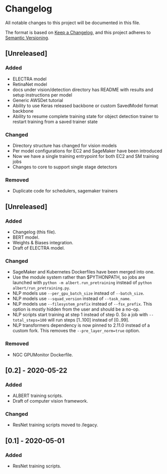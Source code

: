 # Changelog
All notable changes to this project will be documented in this file.

The format is based on [Keep a Changelog](https://keepachangelog.com/en/1.0.0/),
and this project adheres to [Semantic Versioning](https://semver.org/spec/v2.0.0.html).

## [Unreleased]
### Added
- ELECTRA model
- RetinaNet model
- docs under vision/detection directory has README with results and setup instructions per model
- Generic AWSDet tutorial
- Ability to use Keras released backbone or custom SavedModel format backbone
- Ability to resume complete training state for object detection trainer to restart training from a saved trainer state

### Changed
- Directory structure has changed for vision models
- Per model configurations for EC2 and SageMaker have been introduced
- Now we have a single training entrypoint for both EC2 and SM training jobs
- Changes to core to support single stage detectors

### Removed
- Duplicate code for schedulers, sagemaker trainers


## [Unreleased]
### Added
- Changelog (this file).
- BERT model.
- Weights & Biases integration.
- Draft of ELECTRA model.

### Changed
- SageMaker and Kubernetes Dockerfiles have been merged into one.
- Use the module system rather than $PYTHONPATH, so jobs are launched with `python -m albert.run_pretraining` instead of `python albert/run_pretraining.py`.
- NLP models use `--per_gpu_batch_size` instead of `--batch_size`.
- NLP models use `--squad_version` instead of `--task_name`.
- NLP models use `--filesystem_prefix` instead of `--fsx_prefix`. This option is mostly hidden from the user and should be a no-op.
- NLP scripts start training at step 1 instead of step 0. So a job with `--total_steps=100` will run steps [1..100] instead of [0..99].
- NLP transformers dependency is now pinned to 2.11.0 instead of a custom fork. This removes the `--pre_layer_norm=true` option.

### Removed
- NGC GPUMonitor Dockerfile.

## [0.2] - 2020-05-22
### Added
- ALBERT training scripts.
- Draft of computer vision framework.

### Changed
- ResNet training scripts moved to /legacy.

## [0.1] - 2020-05-01
### Added
- ResNet training scripts.
